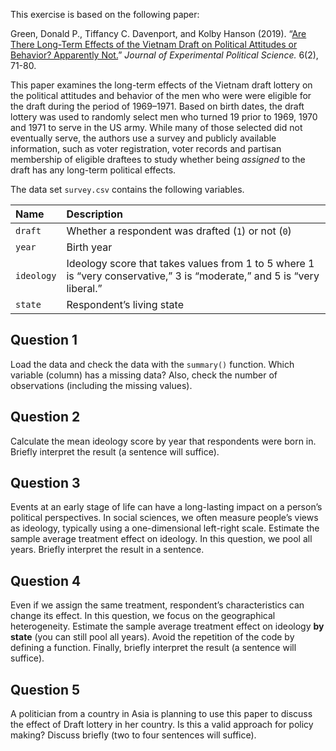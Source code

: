 This exercise is based on the following paper:

Green, Donald P., Tiffancy C. Davenport, and Kolby Hanson (2019). “[Are
There Long-Term Effects of the Vietnam Draft on Political Attitudes or
Behavior? Apparently Not.](https://doi.org/10.1017/XPS.2018.18)”
*Journal of Experimental Political Science.* 6(2), 71-80.

This paper examines the long-term effects of the Vietnam draft lottery
on the political attitudes and behavior of the men who were were
eligible for the draft during the period of 1969–1971. Based on birth
dates, the draft lottery was used to randomly select men who turned 19
prior to 1969, 1970 and 1971 to serve in the US army. While many of
those selected did not eventually serve, the authors use a survey and
publicly available information, such as voter registration, voter
records and partisan membership of eligible draftees to study whether
being *assigned* to the draft has any long-term political effects.

The data set `survey.csv` contains the following variables.

| Name       | Description                                                                                                            |
|:-----------|:-----------------------------------------------------------------------------------------------------------------------|
| `draft`    | Whether a respondent was drafted (`1`) or not (`0`)                                                                    |
| `year`     | Birth year                                                                                                             |
| `ideology` | Ideology score that takes values from 1 to 5 where 1 is “very conservative,” 3 is “moderate,” and 5 is “very liberal.” |
| `state`    | Respondent’s living state                                                                                              |

## Question 1

Load the data and check the data with the `summary()` function. Which
variable (column) has a missing data? Also, check the number of
observations (including the missing values).

## Question 2

Calculate the mean ideology score by year that respondents were born in.
Briefly interpret the result (a sentence will suffice).

## Question 3

Events at an early stage of life can have a long-lasting impact on a
person’s political perspectives. In social sciences, we often measure
people’s views as ideology, typically using a one-dimensional left-right
scale. Estimate the sample average treatment effect on ideology. In this
question, we pool all years. Briefly interpret the result in a sentence.

## Question 4

Even if we assign the same treatment, respondent’s characteristics can
change its effect. In this question, we focus on the geographical
heterogeneity. Estimate the sample average treatment effect on ideology
**by state** (you can still pool all years). Avoid the repetition of the
code by defining a function. Finally, briefly interpret the result (a
sentence will suffice).

## Question 5

A politician from a country in Asia is planning to use this paper to
discuss the effect of Draft lottery in her country. Is this a valid
approach for policy making? Discuss briefly (two to four sentences will
suffice).
